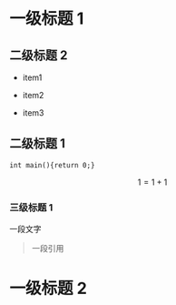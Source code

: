 # 一级标题 1

## 二级标题 2

- item1
  
- item2
  
- item3
  
## 二级标题 1

`int main(){return 0;}`

$$
1 = 1 + 1
$$

### 三级标题 1

一段文字

> 一段引用
> 
# 一级标题 2

